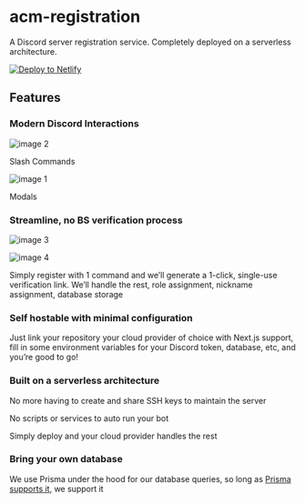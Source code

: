 # acm-registration

A Discord server registration service. Completely deployed on a serverless architecture.

[![Deploy to Netlify](https://www.netlify.com/img/deploy/button.svg)](https://app.netlify.com/start/deploy?repository=https://github.com/jaasonw/acm-registration)

## Features

### Modern Discord Interactions

![image 2](https://user-images.githubusercontent.com/8981287/185510392-ddfa158c-a7d8-478b-bf58-6f5970358ec6.png)

Slash Commands

![image 1](https://user-images.githubusercontent.com/8981287/185510406-782de589-5878-4198-b5cc-a722e415b3cb.png)

Modals

### Streamline, no BS verification process

![image 3](https://user-images.githubusercontent.com/8981287/185510418-7de94b94-f359-4083-9f4d-575cc965f595.png)

![image 4](https://user-images.githubusercontent.com/8981287/185510421-e8f54e95-7872-4c88-a2a1-45abedd2899f.png)

Simply register with 1 command and we’ll generate a 1-click, single-use verification link. We’ll handle the rest, role assignment, nickname assignment, database storage

### Self hostable with minimal configuration

Just link your repository your cloud provider of choice with Next.js support, fill in some environment variables for your Discord token, database, etc, and you’re good to go!

### Built on a serverless architecture

No more having to create and share SSH keys to maintain the server

No scripts or services to auto run your bot

Simply deploy and your cloud provider handles the rest

### Bring your own database

We use Prisma under the hood for our database queries, so long as [Prisma supports it](https://www.prisma.io/docs/reference/database-reference/supported-databases), we support it
